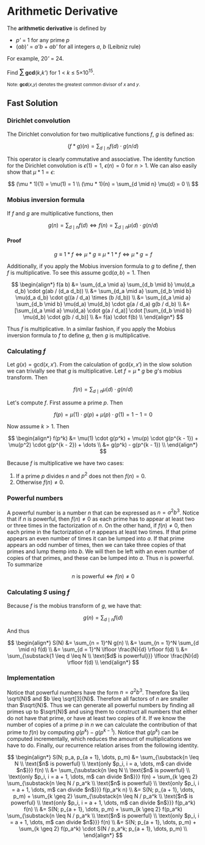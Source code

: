 # Arithmetic Derivative

<p>The <strong>arithmetic derivative</strong> is defined by</p>
<ul><li><var>p'</var> = 1 for any prime <var>p</var></li>
<li>(<var>ab</var>)<var>'</var> = <var>a'b</var> + <var>ab'</var> for all integers <var>a</var>, <var>b</var> (Leibniz rule)</li>
</ul><p>For example, 20<var>'</var> = 24.</p>

<p>Find <span style="font-size:larger;"><span style="font-size:larger;">∑</span></span> <strong>gcd</strong>(<var>k</var>,<var>k'</var>) for 1 &lt; <var>k</var> ≤ 5×10<sup>15</sup>.</p>

<p><span style="font-size:smaller;">Note: <strong>gcd</strong>(<var>x</var>,<var>y</var>) denotes the greatest common divisor of <var>x</var> and <var>y</var>.</span></p>

## Fast Solution

### Dirichlet convolution

The Dirichlet convolution for two multiplicative functions $f$, $g$ is defined as:

$$
(f * g)(n) = \sum_{d \mid n} f(d) \cdot g(n / d)
$$

This operator is clearly commutative and associative. The identity function for the Dirichlet convolution is $\epsilon(1) = 1$, $\epsilon(n) = 0$ for $n > 1$. We can also easily show that $\mu * 1 = \epsilon$:

$$
(\mu * 1)(1) = \mu(1) = 1 \\
(\mu * 1)(n) = \sum_{d \mid n} \mu(d) = 0 \\
$$

### Mobius inversion formula

If $f$ and $g$ are multiplicative functions, then

$$
g(n) = \sum_{d \mid n} f(d) \iff f(n) = \sum_{d \mid n} \mu(d) \cdot g(n / d)
$$

#### Proof

$$
g \equiv 1 * f \iff \mu * g \equiv \mu * 1 * f \iff \mu * g = f
$$

Additionally, if you apply the Mobius inversion formula to $g$ to define $f$, then $f$ is multiplicative. To see this assume $\text{gcd}(a, b) = 1$. Then

$$
\begin{align*}
f(a b)
&= \sum_{d_a \mid a} \sum_{d_b \mid b} \mu(d_a d_b) \cdot g(ab / (d_a d_b)) \\
&= \sum_{d_a \mid a} \sum_{d_b \mid b} \mu(d_a d_b) \cdot g((a / d_a) \times (b /d_b)) \\
&= \sum_{d_a \mid a} \sum_{d_b \mid b} \mu(d_a) \mu(d_b) \cdot g(a / d_a) g(b / d_b) \\
&= [\sum_{d_a \mid a} \mu(d_a) \cdot g(a / d_a)] \cdot [\sum_{d_b \mid b} \mu(d_b) \cdot g(b / d_b)] \\
&= f(a) \cdot f(b) \\
\end{align*}
$$

Thus $f$ is multiplicative. In a similar fashion, if you apply the Mobius inversion formula to $f$ to define $g$, then $g$ is multiplicative.

### Calculating $f$

Let $g(x) = \text{gcd}(x, x')$. From the calculation of $\text{gcd}(x, x')$ in the slow solution we can trivially see that $g$ is multiplicative. Let $f = \mu * g$ be $g$'s mobius transform. Then

$$
f(n) = \sum_{d \mid n} \mu(d) \cdot g(n / d)
$$

Let's compute $f$. First assume a prime $p$. Then

$$
f(p) = \mu(1) \cdot g(p) + \mu(p) \cdot g(1) = 1 - 1 = 0
$$

Now assume $k > 1$. Then

$$
\begin{align*}
f(p^k)
&= \mu(1) \cdot g(p^k) + \mu(p) \cdot g(p^{k - 1}) + \mu(p^2) \cdot g(p^{k - 2}) + \dots \\
&= g(p^k) - g(p^{k - 1}) \\
\end{align*}
$$

Because $f$ is multiplicative we have two cases:

1. If a prime $p$ divides $n$ and $p^2$ does not then $f(n) = 0$.
2. Otherwise $f(n) \not= 0$.

### Powerful numbers

A powerful number is a number $n$ that can be expressed as $n = a^2 b^3$. Notice that if $n$ is powerful, then $f(n) \not= 0$ as each prime has to appear at least two or three times in the factorization of $n$. On the other hand, if $f(n) \not= 0$, then each prime in the factorization of $n$ appears at least two times. If that prime appears an even number of times it can be lumped into $a$. If that prime appears an odd number of times, then we can take three copies of that primes and lump themp into $b$. We will then be left with an even number of copies of that primes, and these can be lumped into $a$. Thus $n$ is powerful. To summarize

$$
\text{$n$ is powerful} \iff \text{$f(n) \not= 0$}
$$


### Calculating $S$ using $f$

Because $f$ is the mobius transform of $g$, we have that:

$$
g(n) = \sum_{d \mid n} f(d)
$$

And thus

$$
\begin{align*}
S(N)
&= \sum_{n = 1}^N g(n) \\
&= \sum_{n = 1}^N \sum_{d \mid n} f(d) \\
&= \sum_{d = 1}^N \lfloor \frac{N}{d} \rfloor f(d) \\
&= \sum_{\substack{1 \leq d \leq N \\ \text{$d$ is powerful}}} \lfloor \frac{N}{d} \rfloor f(d) \\
\end{align*}
$$

### Implementation

Notice that powerful numbers have the form $n = a^2 b^3$. Therefore $a \leq \sqrt{N}$ and $b \leq \sqrt[3]{N}$. Therefore all factors of $n$ are smaller than $\sqrt{N}$. Thus we can generate all powerful numbers by finding all primes up to $\sqrt{N}$ and using them to construct all numbers that either do not have that prime, or have at least two copies of it. If we know the number of copies of a prime $p$ in $n$ we can calculate the contribution of that prime to $f(n)$ by computing $g(p^k) - g(p^{k - 1})$. Notice that $g(p^k)$ can be computed incrementally, which reduces the amount of multiplications we have to do. Finally, our recurrence relation arises from the following identity.

$$
\begin{align*}
S(N; p_a, p_{a + 1}, \dots, p_m)
&= \sum_{\substack{n \leq N \\ \text{$n$ is powerful} \\ \text{only $p_i, i = a, \dots, m$ can divide $n$}}} f(n) \\
&= \sum_{\substack{n \leq N \\ \text{$n$ is powerful} \\ \text{only $p_i, i = a + 1, \dots, m$ can divide $n$}}} f(n) + \sum_{k \geq 2} \sum_{\substack{n \leq N / p_a^k \\ \text{$n$ is powerful} \\ \text{only $p_i, i = a + 1, \dots, m$ can divide $n$}}} f(p_a^k n) \\
&= S(N; p_{a + 1}, \dots, p_m) + \sum_{k \geq 2} \sum_{\substack{n \leq N / p_a^k \\ \text{$n$ is powerful} \\ \text{only $p_i, i = a + 1, \dots, m$ can divide $n$}}} f(p_a^k) f(n) \\
&= S(N; p_{a + 1}, \dots, p_m) + \sum_{k \geq 2} f(p_a^k) \sum_{\substack{n \leq N / p_a^k \\ \text{$n$ is powerful} \\ \text{only $p_i, i = a + 1, \dots, m$ can divide $n$}}} f(n) \\
&= S(N; p_{a + 1}, \dots, p_m) + \sum_{k \geq 2} f(p_a^k) \cdot S(N / p_a^k; p_{a + 1}, \dots, p_m) \\
\end{align*}
$$